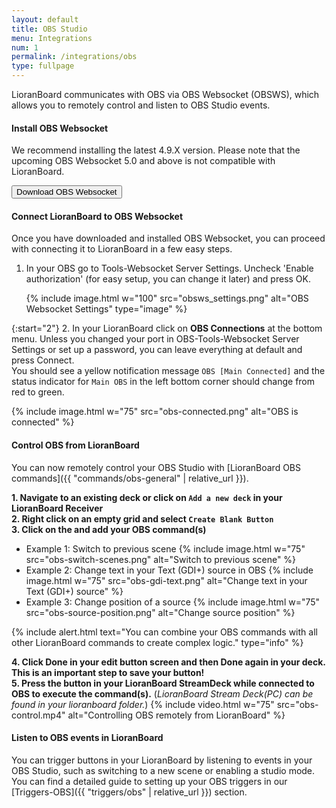 ```yaml
---
layout: default
title: OBS Studio
menu: Integrations
num: 1
permalink: /integrations/obs
type: fullpage
---
```


LioranBoard communicates with OBS via OBS Websocket (OBSWS), which allows you to remotely control and listen to OBS Studio events. 

#### Install OBS Websocket
We recommend installing the latest 4.9.X version. Please note that the upcoming OBS Websocket 5.0 and above is not compatible with LioranBoard. 

<a href="https://obsproject.com/forum/resources/obs-websocket-remote-control-obs-studio-from-websockets.466/"><button type="button" class="btn btn-outline-secondary">Download OBS Websocket</button></a>

#### Connect LioranBoard to OBS Websocket
Once you have downloaded and installed OBS Websocket, you can proceed with connecting it to LioranBoard in a few easy steps. 

1. In your OBS go to Tools-Websocket Server Settings. Uncheck 'Enable authorization' (for easy setup, you can change it later) and press OK. 
	  
	{% include image.html w="100" src="obsws_settings.png" alt="OBS Websocket Settings" type="image" %}

{:start="2"}
2. In your LioranBoard click on **OBS Connections** at the bottom menu. Unless you changed your port in OBS-Tools-Websocket Server Settings or set up a password, you can leave everything at default and press Connect.\
You should see a yellow notification message `OBS [Main Connected]` and the status indicator for `Main OBS` in the left bottom corner should change from red to green. 

  {% include image.html w="75" src="obs-connected.png" alt="OBS is connected" %}

#### Control OBS from LioranBoard
You can now remotely control your OBS Studio with [LioranBoard OBS commands]({{ "commands/obs-general" | relative_url }}).   


**1. Navigate to an existing deck or click on `Add a new deck` in your LioranBoard Receiver**\
**2. Right click on an empty grid and select `Create Blank Button`**\
**3. Click on the <i class="fas fa-plus-circle"></i> and add your OBS command(s)**
  - Example 1: Switch to previous scene
    {% include image.html w="75" src="obs-switch-scenes.png" alt="Switch to previous scene" %}
  - Example 2: Change text in your Text (GDI+) source in OBS
    {% include image.html w="75" src="obs-gdi-text.png" alt="Change text in your Text (GDI+) source" %}
  - Example 3: Change position of a source
    {% include image.html w="75" src="obs-source-position.png" alt="Change source position" %}

{% include alert.html text="You can combine your OBS commands with all other LioranBoard commands to create complex logic." type="info" %} 

**4. Click Done in your edit button screen and then Done again in your deck. This is an important step to save your button!**\
**5. Press the button in your LioranBoard StreamDeck while connected to OBS to execute the command(s).**
(*LioranBoard Stream Deck(PC) can be found in your lioranboard folder.*)
{% include video.html w="75" src="obs-control.mp4" alt="Controlling OBS remotely from LioranBoard" %}



#### Listen to OBS events in LioranBoard
You can trigger buttons in your LioranBoard by listening to events in your OBS Studio, such as switching to a new scene or enabling a studio mode.\
You can find a detailed guide to setting up your OBS triggers in our [Triggers-OBS]({{ "triggers/obs" | relative_url }}) section. 